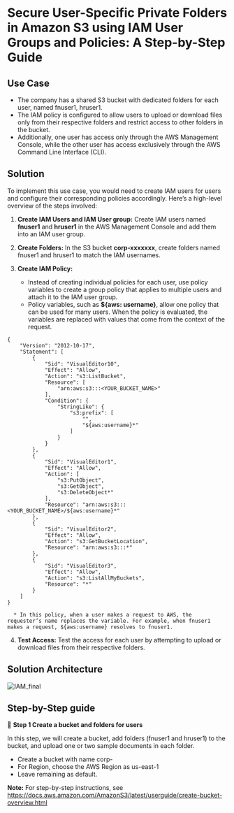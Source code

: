 # Secure User-Specific Private Folders in Amazon S3 using IAM User Groups and Policies: A Step-by-Step Guide
## Use Case
* The company has a shared S3 bucket with dedicated folders for each user, named fnuser1, hruser1.
* The IAM policy is configured to allow users to upload or download files only from their respective folders and restrict access to other folders in the bucket.
* Additionally, one user has access only through the AWS Management Console, while the other user has access exclusively through the AWS Command Line Interface (CLI).
## Solution
To implement this use case, you would need to create IAM users for users and configure their corresponding policies accordingly. Here’s a high-level overview of the steps involved:

1. **Create IAM Users and IAM User group:** Create IAM users named **fnuser1** and **hruser1** in the AWS Management Console and add them into an IAM user group.

2. **Create Folders:** In the S3 bucket **corp-xxxxxxx**, create folders named fnuser1 and hruser1 to match the IAM usernames.

3. **Create IAM Policy:**

    * Instead of creating individual policies for each user, use policy variables to create a group policy that applies to multiple users and attach it to the IAM user group.
    * Policy variables, such as **${aws: username}**, allow one policy that can be used for many users. When the policy is evaluated, the variables are replaced with values that come from the context of the request.
```
{
    "Version": "2012-10-17",
    "Statement": [
        {
            "Sid": "VisualEditor10",
            "Effect": "Allow",
            "Action": "s3:ListBucket",
            "Resource": [
                "arn:aws:s3:::<YOUR_BUCKET_NAME>"
            ],
            "Condition": {
                "StringLike": {
                    "s3:prefix": [
                        "",
                        "${aws:username}*"
                    ]
                }
            }
        },
        {
            "Sid": "VisualEditor1",
            "Effect": "Allow",
            "Action": [
                "s3:PutObject",
                "s3:GetObject",
                "s3:DeleteObject*"
            ],
            "Resource": "arn:aws:s3:::<YOUR_BUCKET_NAME>/${aws:username}*"
        },
        {
            "Sid": "VisualEditor2",
            "Effect": "Allow",
            "Action": "s3:GetBucketLocation",
            "Resource": "arn:aws:s3:::*"
        },
        {
            "Sid": "VisualEditor3",
            "Effect": "Allow",
            "Action": "s3:ListAllMyBuckets",
            "Resource": "*"
        }
    ]
}
```
      * In this policy, when a user makes a request to AWS, the requester’s name replaces the variable. For example, when fnuser1 makes a request, ${aws:username} resolves to fnuser1.
4. **Test Access:** Test the access for each user by attempting to upload or download files from their respective folders.

## Solution Architecture
![IAM_final](https://github.com/Sudarkodi-Muthiah-repo/AWS-CloudCrafts/assets/101267167/b92fa14a-46e3-48f1-9d86-38307f8862b5)

## Step-by-Step guide

📄 **Step 1 Create a bucket and folders for users**

In this step, we will create a bucket, add folders (fnuser1 and hruser1) to the bucket, and upload one or two sample documents in each folder.

* Create a bucket with name corp-<Any Random number>
* For Region, choose the AWS Region as us-east-1
* Leave remaining as default.

**Note:** For step-by-step instructions, see https://docs.aws.amazon.com/AmazonS3/latest/userguide/create-bucket-overview.html


  

